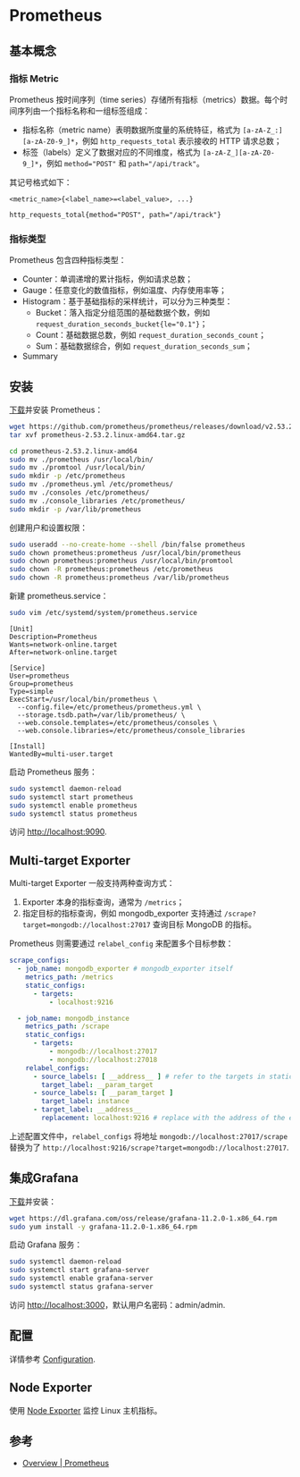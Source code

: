 # Prometheus

## 基本概念

### 指标 Metric

Prometheus 按时间序列（time series）存储所有指标（metrics）数据。每个时间序列由一个指标名称和一组标签组成：

- 指标名称（metric name）表明数据所度量的系统特征，格式为 `[a-zA-Z_:][a-zA-Z0-9_]*`，例如 `http_requests_total` 表示接收的 HTTP 请求总数；
- 标签（labels）定义了数据对应的不同维度，格式为 `[a-zA-Z_][a-zA-Z0-9_]*`，例如 `method="POST"` 和 `path="/api/track"`。

其记号格式如下：

```text
<metric_name>{<label_name>=<label_value>, ...}

http_requests_total{method="POST", path="/api/track"}
```

### 指标类型

Prometheus 包含四种指标类型：

- Counter：单调递增的累计指标，例如请求总数；
- Gauge：任意变化的数值指标，例如温度、内存使用率等；
- Histogram：基于基础指标的采样统计，可以分为三种类型：
    - Bucket：落入指定分组范围的基础数据个数，例如 `request_duration_seconds_bucket{le="0.1"}`；
    - Count：基础数据总数，例如 `request_duration_seconds_count`；
    - Sum：基础数据综合，例如 `request_duration_seconds_sum`；
- Summary

## 安装

[下载](https://prometheus.io/download/)并安装 Prometheus：

```sh
wget https://github.com/prometheus/prometheus/releases/download/v2.53.2/prometheus-2.53.2.linux-amd64.tar.gz
tar xvf prometheus-2.53.2.linux-amd64.tar.gz

cd prometheus-2.53.2.linux-amd64
sudo mv ./prometheus /usr/local/bin/
sudo mv ./promtool /usr/local/bin/
sudo mkdir -p /etc/prometheus
sudo mv ./prometheus.yml /etc/prometheus/
sudo mv ./consoles /etc/prometheus/
sudo mv ./console_libraries /etc/prometheus/
sudo mkdir -p /var/lib/prometheus
```

创建用户和设置权限：

```sh
sudo useradd --no-create-home --shell /bin/false prometheus
sudo chown prometheus:prometheus /usr/local/bin/prometheus
sudo chown prometheus:prometheus /usr/local/bin/promtool
sudo chown -R prometheus:prometheus /etc/prometheus
sudo chown -R prometheus:prometheus /var/lib/prometheus
```

新建 prometheus.service：

```sh
sudo vim /etc/systemd/system/prometheus.service
```

```text prometheus.service
[Unit]
Description=Prometheus
Wants=network-online.target
After=network-online.target

[Service]
User=prometheus
Group=prometheus
Type=simple
ExecStart=/usr/local/bin/prometheus \
  --config.file=/etc/prometheus/prometheus.yml \
  --storage.tsdb.path=/var/lib/prometheus/ \
  --web.console.templates=/etc/prometheus/consoles \
  --web.console.libraries=/etc/prometheus/console_libraries

[Install]
WantedBy=multi-user.target
```

启动 Prometheus 服务：

```sh
sudo systemctl daemon-reload
sudo systemctl start prometheus
sudo systemctl enable prometheus
sudo systemctl status prometheus
```

访问 <http://localhost:9090>.

## Multi-target Exporter

Multi-target Exporter 一般支持两种查询方式：

1. Exporter 本身的指标查询，通常为 `/metrics`；
2. 指定目标的指标查询，例如 mongodb_exporter 支持通过 `/scrape?target=mongodb://localhost:27017` 查询目标 MongoDB 的指标。

Prometheus 则需要通过 `relabel_config` 来配置多个目标参数：

```yml
scrape_configs:
  - job_name: mongodb_exporter # mongodb_exporter itself
    metrics_path: /metrics
    static_configs:
      - targets:
          - localhost:9216

  - job_name: mongodb_instance
    metrics_path: /scrape
    static_configs:
      - targets:
          - mongodb://localhost:27017
          - mongodb://localhost:27018
    relabel_configs:
      - source_labels: [ __address__ ] # refer to the targets in static_configs
        target_label: __param_target
      - source_labels: [ __param_target ]
        target_label: instance
      - target_label: __address__
        replacement: localhost:9216 # replace with the address of the exporter
```

上述配置文件中，`relabel_configs` 将地址 `mongodb://localhost:27017/scrape` 替换为了 `http://localhost:9216/scrape?target=mongodb://localhost:27017`.

## 集成Grafana

[下载](https://grafana.com/grafana/download)并安装：

```sh
wget https://dl.grafana.com/oss/release/grafana-11.2.0-1.x86_64.rpm
sudo yum install -y grafana-11.2.0-1.x86_64.rpm
```

启动 Grafana 服务：

```sh
sudo systemctl daemon-reload
sudo systemctl start grafana-server
sudo systemctl enable grafana-server
sudo systemctl status grafana-server
```

访问 <http://localhost:3000>，默认用户名密码：admin/admin.

## 配置

详情参考 [Configuration](https://prometheus.io/docs/prometheus/latest/configuration/configuration/).

## Node Exporter

使用 [Node Exporter](https://prometheus.io/docs/guides/node-exporter/#installing-and-running-the-node-exporter) 监控 Linux 主机指标。

## 参考

- [Overview | Prometheus](https://prometheus.io/docs/introduction/overview/)
